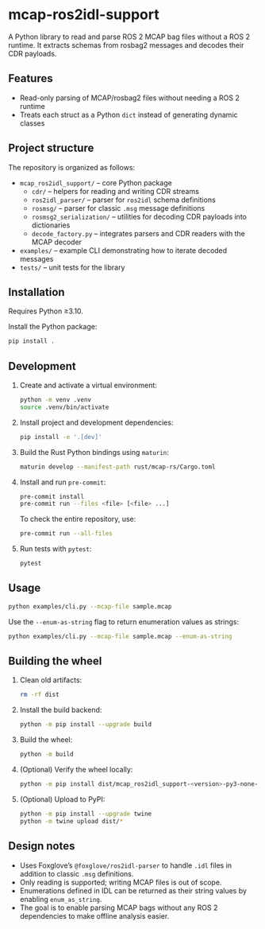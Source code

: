 # mcap-ros2idl-support


A Python library to read and parse ROS 2 MCAP bag files without a ROS 2 runtime.
It extracts schemas from rosbag2 messages and decodes their CDR payloads.

## Features

- Read-only parsing of MCAP/rosbag2 files without needing a ROS 2 runtime
- Treats each struct as a Python `dict` instead of generating dynamic classes

## Project structure

The repository is organized as follows:

- `mcap_ros2idl_support/` – core Python package
  - `cdr/` – helpers for reading and writing CDR streams
  - `ros2idl_parser/` – parser for `ros2idl` schema definitions
  - `rosmsg/` – parser for classic `.msg` message definitions
  - `rosmsg2_serialization/` – utilities for decoding CDR payloads into dictionaries
  - `decode_factory.py` – integrates parsers and CDR readers with the MCAP decoder
- `examples/` – example CLI demonstrating how to iterate decoded messages
- `tests/` – unit tests for the library

## Installation

Requires Python ≥3.10.

Install the Python package:

```bash
pip install .
```

## Development

1. Create and activate a virtual environment:

   ```bash
   python -m venv .venv
   source .venv/bin/activate
   ```

2. Install project and development dependencies:

   ```bash
   pip install -e '.[dev]'
   ```

3. Build the Rust Python bindings using `maturin`:

   ```bash
   maturin develop --manifest-path rust/mcap-rs/Cargo.toml
   ```

4. Install and run `pre-commit`:

   ```bash
   pre-commit install
   pre-commit run --files <file> [<file> ...]
   ```

   To check the entire repository, use:

   ```bash
   pre-commit run --all-files
   ```

5. Run tests with `pytest`:

   ```bash
   pytest
   ```

## Usage

```bash
python examples/cli.py --mcap-file sample.mcap
```

Use the ``--enum-as-string`` flag to return enumeration values as strings:

```bash
python examples/cli.py --mcap-file sample.mcap --enum-as-string
```

## Building the wheel

1. Clean old artifacts:

   ```bash
   rm -rf dist
   ```

2. Install the build backend:

   ```bash
   python -m pip install --upgrade build
   ```

3. Build the wheel:

   ```bash
   python -m build
   ```

5. (Optional) Verify the wheel locally:

   ```bash
   python -m pip install dist/mcap_ros2idl_support-<version>-py3-none-any.whl
   ```

6. (Optional) Upload to PyPI:

   ```bash
   python -m pip install --upgrade twine
   python -m twine upload dist/*
   ```

## Design notes

- Uses Foxglove’s `@foxglove/ros2idl-parser` to handle `.idl` files in addition to classic `.msg` definitions.
- Only reading is supported; writing MCAP files is out of scope.
- Enumerations defined in IDL can be returned as their string values by
  enabling ``enum_as_string``.
- The goal is to enable parsing MCAP bags without any ROS 2 dependencies to make offline analysis easier.
